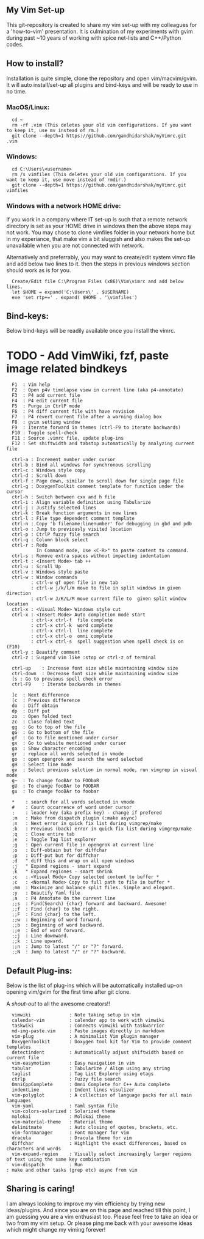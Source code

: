 ## My Vim Set-up
This git-repository is created to share my vim set-up with my colleagues for a 'how-to-vim' presentation. It is culmination of my experiments with gvim during past ~10 years of working with spice net-lists and C++/Python codes. 

## How to install?
Installation is quite simple, clone the repository and open vim/macvim/gvim. It will auto install/set-up all plugins and bind-keys and will be ready to use in no time.

### MacOS/Linux:
      cd ~
      rm -rf .vim (This deletes your old vim configurations. If you want to keep it, use mv instead of rm.)
      git clone --depth=1 https://github.com/gandhidarshak/myVimrc.git .vim

### Windows:
      cd C:\Users\<username>
      rm /s vimfiles (This deletes your old vim configurations. If you want to keep it, use move instead of rmdir.)
      git clone --depth=1 https://github.com/gandhidarshak/myVimrc.git vimfiles

### Windows with a network HOME drive:
If you work in a company where IT set-up is such that a remote network directory is set as your HOME drive in windows then the above steps may not work. You may chose to clone vimfiles folder in your network home but in my experiance, that make vim a bit sluggish and also makes the set-up unavailable when you are not connected with network. 

Alternatively and preferrably, you may want to create/edit system vimrc file and add below two lines to it. then the steps in previous windows section should work as is for you.

      Create/Edit file C:\Program Files (x86)\Vim\vimrc and add below lines.
      let $HOME = expand('C:\Users\' . $USERNAME)
      exe 'set rtp+=' . expand( $HOME . '\vimfiles')

## Bind-keys: 
Below bind-keys will be readily available once you install the vimrc.

# TODO - Add VimWiki, fzf,  paste image related bindkeys
      F1  : Vim help
      F2  : Open p4v timelapse view in current line (aka p4-annotate)
      F3  : P4 add current file
      F4  : P4 edit current file
      F5  : Purge in CtrlP mode
      F6  : P4 diff current file with have revision
      F7  : P4 revert current file after a warning dialog box
      F8  : gvim setting window
      F9  : Iterate forward in themes (ctrl-F9 to iterate backwards)
      F10 : Toggle spell-check
      F11 : Source .vimrc file, update plug-ins
      F12 : Set shiftwidth and tabstop automatically by analyzing current file
      
      ctrl-a : Increment number under cursor
      ctrl-b : Bind all windows for synchronous scrolling
      ctrl-c : Windows style copy
      ctrl-d : Scroll down
      ctrl-f : Page down, similar to scroll down for single page file
      ctrl-g : DoxygenToolkit comment template for function under the cursor
      ctrl-h : Switch between cxx and h file 
      ctrl-i : Align variable definition using Tabularize
      ctrl-j : Justify selected lines
      ctrl-k : Break function arguments in new lines 
      ctrl-l : File type dependent comment template 
      ctrl-n : Copy 'b filename:linenumber' for debugging in gbd and pdb
      ctrl-o : Jump to previously visited location
      ctrl-p : CtrlP fuzzy file search
      ctrl-q : Column block select
      ctrl-r : Redo
               In Command mode, Use <C-R>" to paste content to command.
      ctrl-s : Remove extra spaces without impacting indentation
      ctrl-t : <Insert Mode> tab ++
      ctrl-u : Scroll Up
      ctrl-v : Windows style paste
      ctrl-w : Window commands
             : ctrl-w gf open file in new tab
             : ctrl-w j/k/l/m move to file in split windows in given direction
             : ctrl-w J/K/L/M move current file to  given split window location
      ctrl-x : <Visual Mode> Windows style cut
      ctrl-x : <Insert Mode> Auto completion mode start
             : ctrl-x ctrl-f  file complete
             : ctrl-x ctrl-k  word complete
             : ctrl-x ctrl-l  line complete
             : ctrl-x ctrl-o  omni complete
             : ctrl-x ctrl-s  spell suggestion when spell check is on (F10)
      ctrl-y : Beautify comment
      ctrl-z : Suspend vim like :stop or ctrl-z of terminal
      
      ctrl-up    : Increase font size while maintaining window size
      ctrl-down  : Decrease font size while maintaining window size
      [s : Go to previous spell check error
      ctrl-F9    : Iterate backwards in themes
      
      ]c  : Next difference
      [c  : Previous difference
      do  : Diff obtain
      dp  : Diff put
      zo  : Open folded text
      zc  : Close folded text
      gg  : Go to top of the file
      gG  : Go to bottom of the file
      gf  : Go to file mentioned under cursor
      gx  : Go to website mentioned under cursor
      ga  : Show character encoding
      gr  : replace all words selected in vmode
      go  : open opengrok and search the word selected
      gH  : Select line mode
      gv  : Select previous selction in normal mode, run vimgrep in visual mode
      g~  : To change fooBAr to FOObaR
      gU  : To change fooBAr to FOOBAR
      gu  : To change fooBAr to foobar
      
      *    : search for all words selected in vmode
      #    : Count occurrence of word under cursor
      ;    : leader key (aka prefix key) - change if prefered
      ;m   : Make from dispatch plugin (:make async)
      ;n   : Next error in quick fix list during vimgrep/make
      ;b   : Previous (back) error in quick fix list during vimgrep/make
      ;q   : Close entire tab
      ;e   : Toggle Tag list explorer
      ;g   : Open current file in opengrok at current line
      ;o   : Diff-obtain but for diffchar
      ;p   : Diff-put but for diffchar
      ;d   " diff this and wrap on all open windows
      ;j   " Expand regions - smart expand
      ;k   " Expand regiones - smart shrink
      ;c   : <Visual Mode> Copy selected content to buffer *
      ;c   : <Normal Mode> Copy to full path to file in buffer *
      ;mm  : Maximize and balance split files. Simple and elegant.
      ;y   : Beautify Yaml file
      ;a   : P4 Annotate On the current line 
      ;;s  : Find(Search) {char} forward and backward. Awesome!
      ;;f  : Find {char} to the right.
      ;;F  : Find {char} to the left. 
      ;;w  : Beginning of word forward. 
      ;;b  : Beginning of word backward. 
      ;;e  : End of word forward. 
      ;;j  : Line downward. 
      ;;k  : Line upward. 
      ;;n  : Jump to latest "/" or "?" forward.
      ;;N  : Jump to latest "/" or "?" backward.

## Default Plug-ins: 
Below is the list of plug-ins which will be automatically installed up-on
opening vim/gvim for the first time after git clone.

A *shout-out* to all the awesome creators!!

      vimwiki              : Note taking setup in vim
      calendar-vim         : calendar app to work with vimwiki
      taskwiki             : Connects vimwiki with taskwarrior
      md-img-paste.vim     : Paste images directly in markdown
      vim-plug             : A minimalist Vim plugin manager
      DoxygenToolkit       : Doxygen tool kit for Vim to provide comment templates
      detectindent         : Automatically adjust shiftwidth based on current file
      vim-easymotion       : Easy navigation in vim
      tabular              : Tabularize / Align using any string
      taglist              : Tag List Explorer using etags
      ctrlp                : Fuzzy file search
      OmniCppComplete      : Omni Complete for C++ Auto complete
      indentLine           : Indent lines visulizer
      vim-polyglot         : A collection of language packs for all main languages
      vim-yaml             : Yaml syntax file
      vim-colors-solarized : Solarized theme
      molokai              : Molokai theme
      vim-material-theme   : Material theme
      delimitmate          : Auto closing of quotes, brackets, etc.
      vim-fontmanager      : Font manager for vim
      dracula              : Dracula theme for vim
      diffchar             : Highlight the exact differences, based on characters and words
      vim-expand-region    : Visually select increasingly larger regions of text using the same key combination
      vim-dispatch         : Run                                                                                : make and other tasks (grep etc) async from vim
## Sharing is caring!

I am always looking to improve my vim efficiency by trying new ideas/plugins. And since you are on this page and reached till this point, I am guessing you are a vim enthusiast too. Please feel free to take an idea or two from my vim setup. Or please ping me back with your awesome ideas which might change my viming forever!

